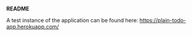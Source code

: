 
**README**

A test instance of the application can be found here:
https://plain-todo-app.herokuapp.com/
